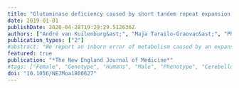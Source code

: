```yaml
---
title: "Glutaminase deficiency caused by short tandem repeat expansion in GLS"
date: 2019-01-01
publishDate: 2020-04-28T19:29:29.512636Z
authors: ["André van Kuilenburg&ast;", "Maja Tarailo-Graovac&ast;", "Phillip Richmond&ast;", "Britt Drögemöller", "Mahmoud Pouladi", "René Leen", "Koroboshka Brand-Arzamendi", "Doreen Dobritzsch", "Egor Dolzhenko", "Michael Eberle", "Bruce Hayward", "Meaghan Jones", "Farhad Karbassi", "Michael Kobor", "Janet Koster", "Daman Kumari", "Meng Li", "Julia MacIsaac", "Cassandra McDonald", "Judith Meijer", "Charlotte Nguyen", "Indhu-Shree Rajan-Babu", "Stephen Scherer", "Bernice Sim", "Brett Trost", "Laura Tseng", "Marjolein Turkenburg", "Joke van Vugt", "Jan Veldink", "Jagdeep Walia", "Youdong Wang", "Michel van Weeghel", "Galen Wright", "Xiaohong Xu", "Ryan Yuen", "Jinqiu Zhang", "Colin Ross", "Wyeth Wasserman", "Michael Geraghty", "Saikat Santra", "Ronald Wanders", "Xiao-Yan Wen", "Hans Waterham", "Karen Usdin", "Clara van Karnebeek", "&ast;These authors contributed equally to the work"]
publication_types: ["2"]
#abstract: "We report an inborn error of metabolism caused by an expansion of a GCA-repeat tract in the 5' untranslated region of the gene encoding glutaminase (GLS) that was identified through detailed clinical and biochemical phenotyping, combined with whole-genome sequencing. The expansion was observed in three unrelated patients who presented with an early-onset delay in overall development, progressive ataxia, and elevated levels of glutamine. In addition to ataxia, one patient also showed cerebellar atrophy. The expansion was associated with a relative deficiency of GLS messenger RNA transcribed from the expanded allele, which probably resulted from repeat-mediated chromatin changes upstream of the GLS repeat. Our discovery underscores the importance of careful examination of regions of the genome that are typically excluded from or poorly captured by exome sequencing."
featured: true
publication: "*The New England Journal of Medicine*"
#tags: ["Female", "Genotype", "Humans", "Male", "Phenotype", "Cerebellum", "Child", "Preschool", "Mutation", "Polymerase Chain Reaction", "Amino Acid Metabolism", "Inborn Errors", "Ataxia", "Atrophy", "Developmental Disabilities", "Glutaminase", "Glutamine", "Microsatellite Repeats", "Whole Genome Sequencing"]
doi: "10.1056/NEJMoa1806627"
---
```


